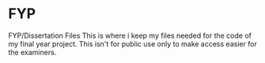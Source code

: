 # FYP
FYP/Dissertation Files
This is where i keep my files needed for the code of my final year project. This isn't for public use only to make access easier for the examiners.
